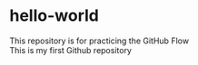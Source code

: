 # hello-world
This repository is for practicing the GitHub Flow
<br>
This is my first Github repository
